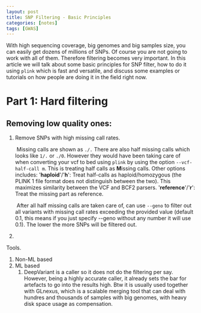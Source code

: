 ```yaml
---
layout: post
title: SNP Filtering - Basic Principles
categories: [notes]
tags: [GWAS]
---
```




With high sequencing coverage, big genomes and big samples size, you can easily get dozens of millions of SNPs. Of course you are not going to work with all of them. Therefore filtering becomes very important. In this article we will talk about some basic principles for SNP filter, how to do it using `plink` which is fast and versatile, and discuss some examples or tutorials on how people are doing it in the field right now.

# Part 1: Hard filtering

## Removing low quality ones:

1. Remove SNPs with high missing call rates. 

   ​	Missing calls are shown as  `./.` There are also half missing calls which looks like `1/.` or `./0`. However they would have been taking care of when converting your vcf to bed using `plink` by using the option `--vcf-half-call m`. This is treating half calls as **M**issing calls. Other options includes: '**haploid**'/'**h**': Treat half-calls as haploid/homozygous (the PLINK 1 file format does not distinguish between the two). This maximizes similarity between the VCF and BCF2 parsers. '**reference**'/'**r**': Treat the missing part as reference.

   ​	After all half missing calls are taken care of, can use `--geno` to filter out all variants with missing call rates exceeding the provided value (default 0.1, this means if you just specify --geno without any number it will use 0.1). The lower the more SNPs will be filtered out.

2.  





Tools.

1. Non-ML based
2. ML based
   1. DeepVariant is a caller so it does not do the filtering per say. However, being a highly accurate caller, it already sets the bar for artefacts to go into the results high. Btw it is usually used together with GLnexus, which is a scalable merging tool that can deal with hundres and thousands of samples with big genomes, with heavy disk space usage as compensation.
